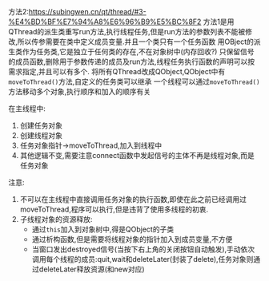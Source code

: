 方法2:https://subingwen.cn/qt/thread/#3-%E4%BD%BF%E7%94%A8%E6%96%B9%E5%BC%8F2
方法1是用QThread的派生类重写run方法,执行线程任务,但是run方法的参数列表不能被修改,所以传参需要在类中定义成员变量.并且一个类只有一个任务函数
用OBject的派生类作为任务类,它是独立于任何类的存在,不在对象树中(内存回收?)
只保留信号的成员函数,删除用于参数传递的成员及run方法,线程任务执行函数的声明可以按需求指定,并且可以有多个.
将所有QThread改成QObject,QObject中有`moveToThread()`方法,自定义的任务类可以继承
一个线程可以通过`moveToThread()`方法移动多个对象,执行顺序和加入的顺序有关

在主线程中:
1. 创建任务对象
2. 创建线程对象
3. 任务对象指针->moveToThread,加入到线程中
4. 其他逻辑不变,需要注意connect函数中发起信号的主体不再是线程对象,而是任务对象

注意:
1. 不可以在主线程中直接调用任务对象的执行函数,即使在此之前已经调用过moveToThread,程序可以执行,但是违背了使用多线程的初衷.
2. 子线程对象的资源释放:
    - 通过`this`加入到对象树中,得是QObject的子类
    - 通过析构函数,但是需要将线程对象的指针加入到成员变量,不方便
    - 当窗口发出destroyed信号(当按下右上角的关闭按钮自动触发),手动依次调用每个线程的成员:quit,wait和deleteLater(封装了delete),任务对象则通过deleteLater释放资源(和new对应)
